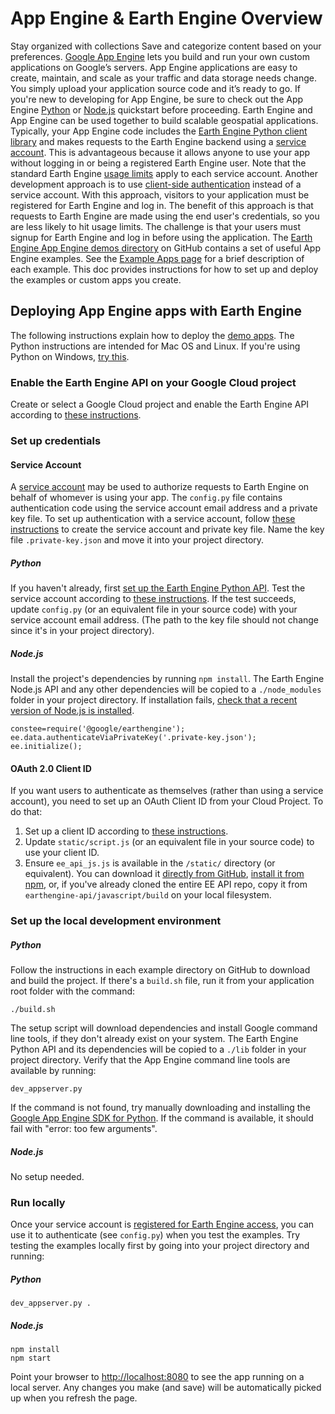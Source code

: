  
#  App Engine & Earth Engine Overview
Stay organized with collections  Save and categorize content based on your preferences. 
[Google App Engine](https://cloud.google.com/appengine) lets you build and run your own custom applications on Google’s servers. App Engine applications are easy to create, maintain, and scale as your traffic and data storage needs change. You simply upload your application source code and it’s ready to go. If you're new to developing for App Engine, be sure to check out the App Engine [Python](https://cloud.google.com/appengine/docs/standard/python/quickstart) or [Node.js](https://cloud.google.com/appengine/docs/flexible/nodejs/quickstart) quickstart before proceeding.
Earth Engine and App Engine can be used together to build scalable geospatial applications. Typically, your App Engine code includes the [Earth Engine Python client library](https://github.com/google/earthengine-api/tree/master/python) and makes requests to the Earth Engine backend using a [service account](https://developers.google.com/earth-engine/guides/service_account). This is advantageous because it allows anyone to use your app without logging in or being a registered Earth Engine user. Note that the standard Earth Engine [usage limits](https://developers.google.com/earth-engine/guides/usage) apply to each service account.
Another development approach is to use [ client-side authentication](https://github.com/google/earthengine-api/tree/master/demos/client-auth) instead of a service account. With this approach, visitors to your application must be registered for Earth Engine and log in. The benefit of this approach is that requests to Earth Engine are made using the end user's credentials, so you are less likely to hit usage limits. The challenge is that your users must signup for Earth Engine and log in before using the application.
The [Earth Engine App Engine demos directory](https://github.com/google/earthengine-api/tree/master/demos) on GitHub contains a set of useful App Engine examples. See the [Example Apps page](https://developers.google.com/earth-engine/guides/app_engine_examples) for a brief description of each example. This doc provides instructions for how to set up and deploy the examples or custom apps you create.
## Deploying App Engine apps with Earth Engine
The following instructions explain how to deploy the [demo apps](https://github.com/google/earthengine-api/tree/master/demos). The Python instructions are intended for Mac OS and Linux. If you're using Python on Windows, [ try this](https://groups.google.com/forum/#!msg/google-earth-engine-developers/aL5ufRsiWlA/s0dvAri0SGoJ).
###  Enable the Earth Engine API on your Google Cloud project 
Create or select a Google Cloud project and enable the Earth Engine API according to [these instructions](https://developers.google.com/earth-engine/earthengine_cloud_project_setup). 
### Set up credentials
#### Service Account
A [service account](https://developers.google.com/identity/protocols/OAuth2ServiceAccount) may be used to authorize requests to Earth Engine on behalf of whomever is using your app. The `config.py` file contains authentication code using the service account email address and a private key file. To set up authentication with a service account, follow [these instructions](https://developers.google.com/earth-engine/guides/service_account) to create the service account and private key file. Name the key file `.private-key.json` and move it into your project directory.
##### Python
If you haven't already, first [set up the Earth Engine Python API](https://developers.google.com/earth-engine/guides/python_install). Test the service account according to [these instructions](https://developers.google.com/earth-engine/guides/service_account#use-the-service-account).
If the test succeeds, update `config.py` (or an equivalent file in your source code) with your service account email address. (The path to the key file should not change since it's in your project directory).
##### Node.js
Install the project's dependencies by running `npm install`. The Earth Engine Node.js API and any other dependencies will be copied to a `./node_modules` folder in your project directory. If installation fails, [check that a recent version of Node.js is installed](https://developers.google.com/earth-engine/guides/npm_install). 
```
constee=require('@google/earthengine');
ee.data.authenticateViaPrivateKey('.private-key.json');
ee.initialize();
```

#### OAuth 2.0 Client ID
If you want users to authenticate as themselves (rather than using a service account), you need to set up an OAuth Client ID from your Cloud Project. To do that: 
  1. Set up a client ID according to [these instructions](https://developers.google.com/earth-engine/earthengine_cloud_project_setup#create-oauth-2.0-client).
  2. Update `static/script.js` (or an equivalent file in your source code) to use your client ID.
  3. Ensure `ee_api_js.js` is available in the `/static/` directory (or equivalent). You can download it [ directly from GitHub](https://github.com/google/earthengine-api/blob/master/javascript/build/ee_api_js.js), [ install it from npm](https://www.npmjs.com/package/@google/earthengine), or, if you've already cloned the entire EE API repo, copy it from `earthengine-api/javascript/build` on your local filesystem.


### Set up the local development environment
##### Python
Follow the instructions in each example directory on GitHub to download and build the project. If there's a `build.sh` file, run it from your application root folder with the command:
```
./build.sh

```

The setup script will download dependencies and install Google command line tools, if they don't already exist on your system. The Earth Engine Python API and its dependencies will be copied to a `./lib` folder in your project directory.
Verify that the App Engine command line tools are available by running:
```
dev_appserver.py

```

If the command is not found, try manually downloading and installing the [Google App Engine SDK for Python](https://cloud.google.com/appengine/downloads#Google_App_Engine_SDK_for_Python). If the command is available, it should fail with "error: too few arguments".
##### Node.js
No setup needed.
### Run locally
Once your service account is [registered for Earth Engine access](https://developers.google.com/earth-engine/guides/service_account#register-the-service-account-to-use-earth-engine), you can use it to authenticate (see `config.py`) when you test the examples. Try testing the examples locally first by going into your project directory and running:
##### Python
```
dev_appserver.py .

```

##### Node.js
```
npm install
npm start

```

Point your browser to <http://localhost:8080> to see the app running on a local server. Any changes you make (and save) will be automatically picked up when you refresh the page.
